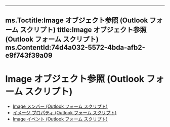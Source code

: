 

---
ms.Toctitle:Image オブジェクト参照 (Outlook フォーム スクリプト)
title:Image オブジェクト参照 (Outlook フォーム スクリプト)
ms.ContentId:74d4a032-5572-4bda-afb2-e9f743f39a09
---
# Image オブジェクト参照 (Outlook フォーム スクリプト)


- [Image メンバー (Outlook フォーム スクリプト)](92e8b1ef-f853-4b66-8c91-d715210abb5e.md)
- [イメージ プロパティ (Outlook フォーム スクリプト)](5ef0bda8-9e63-4ffa-9370-ab3f17de01eb.md)
- [Image イベント (Outlook フォーム スクリプト)](9ac98d3e-def5-4d92-be0f-12f3ed6eb171.md)



